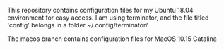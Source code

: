 This repository contains configuration files for my Ubuntu 18.04 environment for easy access. I am using terminator, and the file titled 'config' belongs in a folder ~/.config/terminator/

The macos branch contains configuration files for MacOS 10.15 Catalina
